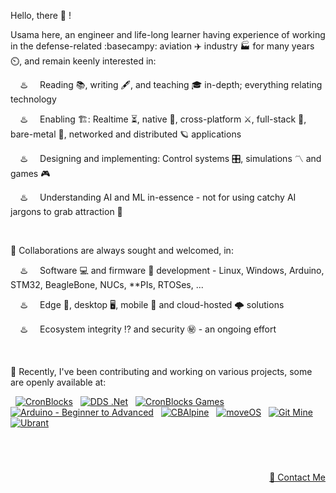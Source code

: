 Hello, there 👋 !

Usama here, an engineer and life-long learner having experience of working in the defense-related :basecampy: aviation ✈️ industry 🏭 for many years ⏲️, and remain keenly interested in:

&nbsp; &nbsp; ♨️ &nbsp; &nbsp; Reading 📚, writing 🖋️, and teaching 🎓 in-depth; everything relating technology

&nbsp; &nbsp; ♨️ &nbsp; &nbsp; Enabling 🏗️: Realtime ⏳, native 🐡, cross-platform ⚔️, full-stack 🧮, bare-metal 🤘, networked and distributed 🪐 applications

&nbsp; &nbsp; ♨️ &nbsp; &nbsp; Designing and implementing: Control systems 🎛️, simulations 〽️ and games 🎮

&nbsp; &nbsp; ♨️ &nbsp; &nbsp; Understanding AI and ML in-essence - not for using catchy AI jargons to grab attraction 👀


&nbsp;

💞️ Collaborations are always sought and welcomed, in:

&nbsp; &nbsp; ♨️ &nbsp; &nbsp; Software 💻 and firmware 🚀 development - Linux, Windows, Arduino, STM32, BeagleBone, NUCs, \*\*PIs, RTOSes, ...

&nbsp; &nbsp; ♨️ &nbsp; &nbsp; Edge 🎼, desktop 🖥️, mobile 📱 and cloud-hosted 🌩️ solutions

&nbsp; &nbsp; ♨️ &nbsp; &nbsp; Ecosystem integrity ⁉️ and security ㊙️ - an ongoing effort


&nbsp;

🌱 Recently, I've been contributing and working on various projects, some are openly available at:


<p align="left">
  
&nbsp; <a href="https://github.com/cronblocks"><img src="https://avatars.githubusercontent.com/u/86520771?s=32&v=4" alt="CronBlocks" /></a>
&nbsp; <a href="https://github.com/dds-dotnet"><img src="https://avatars.githubusercontent.com/u/125957062?s=32&v=4" alt="DDS .Net" /></a>
&nbsp; <a href="https://github.com/cronblocks-games"><img src="https://avatars.githubusercontent.com/u/148332804?s=32&v=4" alt="CronBlocks Games" /></a>
&nbsp; <a href="https://github.com/arduino-ba"><img src="https://avatars.githubusercontent.com/u/121078777?s=32&v=4" alt="Arduino - Beginner to Advanced" /></a>
&nbsp; <a href="https://github.com/CBAlpine"><img src="https://avatars.githubusercontent.com/u/160391788?s=32&v=4" alt="CBAlpine" /></a>
&nbsp; <a href="https://github.com/move-os"><img src="https://avatars.githubusercontent.com/u/116582302?s=32&v=4" alt="moveOS" /></a>
&nbsp; <a href="https://github.com/git-mine"><img src="https://avatars.githubusercontent.com/u/125908595?s=32&v=4" alt="Git Mine" /></a>
&nbsp; <a href="https://github.com/ubrant"><img src="https://avatars.githubusercontent.com/u/87671848?s=32&v=4" alt="Ubrant" /></a>

</p>


&nbsp;

# 
<p align="right"><a href="https://www.linkedin.com/in/usa-m">&#128231; Contact Me</a></p>

